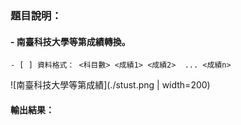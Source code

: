 ### 題目說明：
#### - 南臺科技大學等第成績轉換。

```text
- [ ] 資料格式： <科目數> <成績1> <成績2>  ... <成績n>
```
![南臺科技大學等第成績](./stust.png | width=200)

#### 輸出結果：

```text
```

